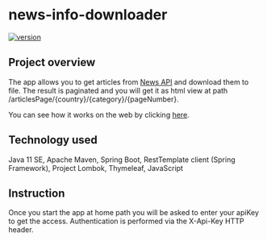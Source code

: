 # news-info-downloader

[![version](https://img.shields.io/badge/version-1.4.1-yellow)]()

## Project overview

The app allows you to get articles from [News API](https://newsapi.org/) and download them to file.
The result is paginated and you will get it as html view at path /articlesPage/{country}/{category}/{pageNumber}.

You can see how it works on the web by clicking [here](https://news-info-downloader.herokuapp.com/).

## Technology used

Java 11 SE, Apache Maven, Spring Boot, RestTemplate client (Spring Framework), Project Lombok, Thymeleaf, JavaScript

## Instruction

Once you start the app at home path you will be asked to enter your apiKey to get the access.
Authentication is performed via the X-Api-Key HTTP header.
